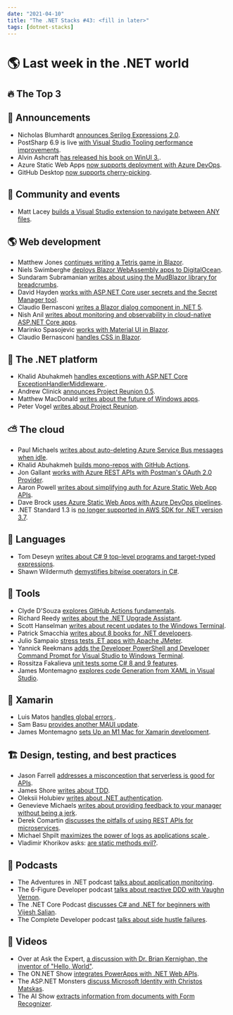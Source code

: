 ```yaml
---
date: "2021-04-10"
title: "The .NET Stacks #43: <fill in later>"
tags: [dotnet-stacks]
---
```


# 🌎 Last week in the .NET world

## 🔥 The Top 3

## 📢 Announcements

- Nicholas Blumhardt [announces Serilog Expressions 2.0](https://nblumhardt.com/2021/03/serilog-expressions-2/).
- PostSharp 6.9 is live [with Visual Studio Tooling performance improvements](https://blog.postsharp.net/post/postsharp-6-9-visual-studio-tooling-performance-improvements.html).
- Alvin Ashcraft [has released his book on WinUI 3.](https://mailchi.mp/e7c5133c9388/learn-winui-3-book-and-ebook-now-available?e=0eceb6f972&_lrsc=3fe8d675-aafa-4cf2-a5af-e2b4de71c460).
- Azure Static Web Apps [now supports deployment with Azure DevOps](https://azure.microsoft.com/en-us/updates/public-preview-azure-static-web-apps-now-supports-deployment-with-azure-devops).
- GitHub Desktop [now supports cherry-picking](https://github.blog/2021-03-30-github-desktop-now-supports-cherry-picking/).

## 📅 Community and events

- Matt Lacey [builds a Visual Studio extension to navigate between ANY files](https://www.mrlacey.com/2021/03/here-i-made-way-to-navigate-between-any.html).

## 🌎 Web development

- Matthew Jones [continues writing a Tetris game in Blazor](https://exceptionnotfound.net/tetris-in-blazor-part-2-cells-the-grid-and-the-game-state/).
- Niels Swimberghe [deploys Blazor WebAssembly apps to DigitalOcean](https://swimburger.net/blog/dotnet/how-to-deploy-blazor-webassembly-to-digitalocean-app-platform).
- Sundaram Subramanian [writes about using the MudBlazor library for breadcrumbs](https://www.c-sharpcorner.com/article/breadcrumbs-for-blazor-using-mudblazor/).
- David Hayden [works with ASP.NET Core user secrets and the Secret Manager tool](https://www.davidhayden.me/blog/asp-net-core-user-secrets-and-secret-manager-tool).
- Claudio Bernasconi [writes a Blazor dialog component in .NET 5](https://www.claudiobernasconi.ch/2021/03/26/blazor-modal-dialog-component/).
- Nish Anil [writes about monitoring and observability in cloud-native ASP.NET Core apps](https://devblogs.microsoft.com/aspnet/monitoring-and-observability-in-cloud-native-asp-net-core-apps).
- Marinko Spasojevic [works with Material UI in Blazor](https://code-maze.com/blazor-material-ui-configuration-and-theme-customization/).
- Claudio Bernasconi [handles CSS in Blazor](https://www.claudiobernasconi.ch/2021/03/31/blazor-css-handling/).

## 🥅 The .NET platform

- Khalid Abuhakmeh [handles exceptions with ASP.NET Core ExceptionHandlerMiddleware
](https://khalidabuhakmeh.com/handling-aspnet-core-exceptions-with-exceptionhandler-middleware).
- Andrew Clinick [announces Project Reunion 0.5](https://blogs.windows.com/windowsdeveloper/2021/03/29/announcing-project-reunion-0-5).
- Matthew MacDonald [writes about the future of Windows apps](https://medium.com/young-coder/the-future-of-windows-apps-demystified-17d1f9e325d1).
- Peter Vogel [writes about Project Reunion](https://www.telerik.com/blogs/project-reunion-why-desktop-developers-care).

## ⛅ The cloud

- Paul Michaels [writes about auto-deleting Azure Service Bus messages when idle](https://www.pmichaels.net/2021/03/27/azure-service-bus-auto-delete-on-idle/).
- Khalid Abuhakmeh [builds mono-repos with GitHub Actions](https://khalidabuhakmeh.com/building-mono-repositories-with-github-actions).
- Jon Gallant [works with Azure REST APIs with Postman's OAuth 2.0 Provider](https://blog.jongallant.com/2021/03/azure-rest-apis-postman-oauth2/).
- Aaron Powell [writes about simplifying auth for Azure Static Web App APIs](https://www.aaron-powell.com/posts/2021-03-30-making-auth-simpler-for-static-web-app-apis/).
- Dave Brock [uses Azure Static Web Apps with Azure DevOps pipelines](https://daveabrock.com/2021/04/01/static-web-apps-azure-pipelines).
- .NET Standard 1.3 is [no longer supported in AWS SDK for .NET version 3.7](https://aws.amazon.com/blogs/developer/net-standard-1-3-is-no-longer-supported-in-aws-sdk-for-net-version-3-7/).

## 📔 Languages

- Tom Deseyn [writes about C# 9 top-level programs and target-typed expressions](https://developers.redhat.com/blog/2021/03/30/c-9-top-level-programs-and-target-typed-expressions/).
- Shawn Wildermuth [demystifies bitwise operators in C#](http://wildermuth.com/2021/03/28/Coding-Shorts-Demystifying-Bitwise-Operators-in-C).

## 🔧 Tools

- Clyde D'Souza [explores GitHub Actions fundamentals](https://codeburst.io/fundamentals-of-github-actions-d35dc3102447).
- Richard Reedy [writes about the .NET Upgrade Assistant](https://www.telerik.com/blogs/jump-starting-migration-dotnet-core-with-upgrade-assistant).
- Scott Hanselman [writes about recent updates to the Windows Terminal](https://www.hanselman.com/blog/the-windows-terminal-made-better-with-the-command-palette-plus-multiple-actions-in-one-command).
- Patrick Smacchia [writes about 8 books for .NET developers](https://blog.ndepend.com/8-books-to-improve-as-a-net-developer/).
- Julio Sampaio [stress tests .ET apps with Apache JMeter](https://www.red-gate.com/simple-talk/dotnet/software-testing/load-stress-testing-net-apps-with-apache-jmeter/).
- Yannick Reekmans [adds the Developer PowerShell and Developer Command Prompt for Visual Studio to Windows Terminal](https://techcommunity.microsoft.com/t5/microsoft-365-pnp-blog/add-developer-powershell-and-developer-command-prompt-for-visual/ba-p/2243078).
- Rossitza Fakalieva [unit tests some C# 8 and 9 features](https://www.telerik.com/blogs/lets-give-some-unit-testing-love-to-csharp-8-9-features).
- James Montemagno [explores code Generation from XAML in Visual Studio](https://montemagno.com/code-generation-from-xaml-in-visual-studio/).

## 📱 Xamarin

- Luis Matos [handles global errors ](https://luismts.com/global-error-handling-xamarin-forms/).
- Sam Basu [provides another MAUI update](https://www.telerik.com/blogs/sands-of-maui-issue-2).
- James Montemagno [sets Up an M1 Mac for Xamarin development](https://montemagno.com/setting-up-an-m1-mac-for-xamarin-development/).

## 🏗 Design, testing, and best practices

- Jason Farrell [addresses a misconception that serverless is good for APIs](https://jfarrell.net/2021/03/28/common-misconception-2-serverless-is-good-for-apis/).
- James Shore [writes about TDD](https://www.jamesshore.com/v2/books/aoad2/test-driven_development).
- Oleksii Holubiev [writes about .NET authentication](https://hackernoon.com/net-authentication-security-notes-a64w35fg?source=rss).
- Genevieve Michaels [writes about providing feedback to your manager without being a jerk](https://blog.trello.com/how-to-give-your-manager-feedback).
- Derek Comartin [discusses the pitfalls of using REST APIs for microservices](https://codeopinion.com/rest-apis-for-microservices-beware/).
- Michael Shpilt [maximizes the power of logs as applications scale
](https://michaelscodingspot.com/maximizing-the-power-of-logs-as-your-application-scales/).
- Vladimir Khorikov asks: [are static methods evil?](https://enterprisecraftsmanship.com/posts/static-methods-evil/).

## 🎤 Podcasts

- The Adventures in .NET podcast [talks about application monitoring](https://devchat.tv/adventures-in-dotnet/net-062-innocent-application-performance-monitoring-with-innocent-bindura-from-raygun/).
- The 6-Figure Developer podcast [talks about reactive DDD with Vaughn Vernon](https://6figuredev.com/podcast/episode-189-reactive-ddd-with-vaughn-vernon/).
- The .NET Core Podcast [discusses C# and .NET for beginners with Vijesh Salian](https://dotnetcore.show/episode-73-c-sharp-and-net-for-beginners-with-vijesh-salian/).
- The Complete Developer podcast [talks about side hustle failures](https://completedeveloperpodcast.com/side-hustle-fails/).

## 🎥 Videos

- Over at Ask the Expert, [a discussion with Dr. Brian Kernighan, the inventor of "Hello, World"](https://channel9.msdn.com/Shows/Ask-the-Expert/Ask-the-Expert-Hello-Brian-A-conversation-with-Dr-Brian-Kernighan-creator-of-hello-world).
- The ON.NET Show [integrates PowerApps with .NET Web APIs](https://channel9.msdn.com/Shows/On-NET/Integrating-PowerApps-with-NET-Web-APIs).
- The ASP.NET Monsters [discuss Microsoft Identity with Christos Matskas](https://www.youtube.com/watch?v=LgNc-IA8d1g).
- The AI Show [extracts information from documents with Form Recognizer](https://channel9.msdn.com/Shows/AI-Show/Extract-information-from-your-documents-with-new-capabilities-in-Form-Recognizer?WT.mc_id=DOP-MVP-4025064).

